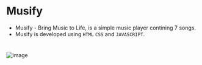 # Musify
- Musify - Bring Music to Life,  is a simple music player contining 7 songs.
- Musify is developed using ```HTML``` ```CSS``` and ```JAVASCRIPT```.
  
#
![image](https://user-images.githubusercontent.com/90456532/229278768-847ebddf-c005-4c53-86e4-026b7b3ae987.png)


